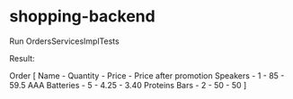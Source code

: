# shopping-backend
Run OrdersServicesImplTests 

Result:

 Order [ Name - Quantity - Price - Price after promotion 
Speakers - 1 - 85 - 59.5
AAA Batteries - 5 - 4.25 - 3.40
Proteins Bars - 2 - 50 - 50
]
